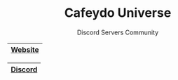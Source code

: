 <div align="center">

# Cafeydo Universe
  
Discord Servers Community


| **[Website](https://cafeydo.xyz/)**	|
|-----------------------------------------------------------------------------	|
  
| **[Discord](https://cafeydo.xyz/support)**	|
|-----------------------------------------------------------------------------	|
</div>

